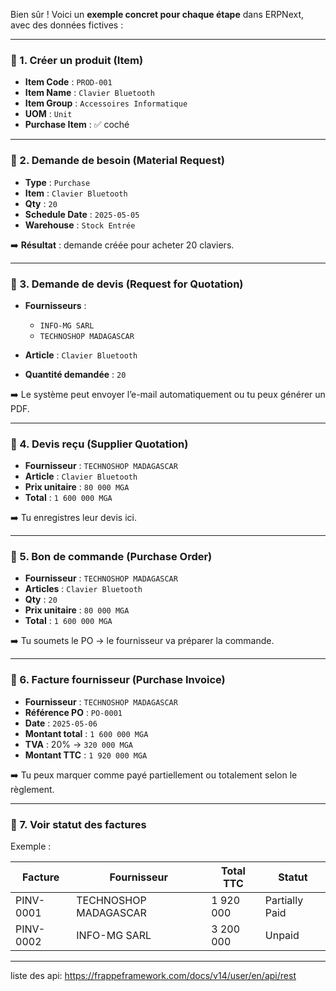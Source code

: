 Bien sûr ! Voici un **exemple concret pour chaque étape** dans ERPNext, avec des données fictives :

---

### 🔹 1. **Créer un produit (Item)**

* **Item Code** : `PROD-001`
* **Item Name** : `Clavier Bluetooth`
* **Item Group** : `Accessoires Informatique`
* **UOM** : `Unit`
* **Purchase Item** : ✅ coché

---

### 🔹 2. **Demande de besoin (Material Request)**

* **Type** : `Purchase`
* **Item** : `Clavier Bluetooth`
* **Qty** : `20`
* **Schedule Date** : `2025-05-05`
* **Warehouse** : `Stock Entrée`

➡️ **Résultat** : demande créée pour acheter 20 claviers.

---

### 🔹 3. **Demande de devis (Request for Quotation)**

* **Fournisseurs** :

  * `INFO-MG SARL`
  * `TECHNOSHOP MADAGASCAR`

* **Article** : `Clavier Bluetooth`

* **Quantité demandée** : `20`

➡️ Le système peut envoyer l’e-mail automatiquement ou tu peux générer un PDF.

---

### 🔹 4. **Devis reçu (Supplier Quotation)**

* **Fournisseur** : `TECHNOSHOP MADAGASCAR`
* **Article** : `Clavier Bluetooth`
* **Prix unitaire** : `80 000 MGA`
* **Total** : `1 600 000 MGA`

➡️ Tu enregistres leur devis ici.

---

### 🔹 5. **Bon de commande (Purchase Order)**

* **Fournisseur** : `TECHNOSHOP MADAGASCAR`
* **Articles** : `Clavier Bluetooth`
* **Qty** : `20`
* **Prix unitaire** : `80 000 MGA`
* **Total** : `1 600 000 MGA`

➡️ Tu soumets le PO → le fournisseur va préparer la commande.

---

### 🔹 6. **Facture fournisseur (Purchase Invoice)**

* **Fournisseur** : `TECHNOSHOP MADAGASCAR`
* **Référence PO** : `PO-0001`
* **Date** : `2025-05-06`
* **Montant total** : `1 600 000 MGA`
* **TVA** : 20% → `320 000 MGA`
* **Montant TTC** : `1 920 000 MGA`

➡️ Tu peux marquer comme payé partiellement ou totalement selon le règlement.

---

### 🔹 7. **Voir statut des factures**

Exemple :

| Facture   | Fournisseur           | Total TTC | Statut         |
| --------- | --------------------- | --------- | -------------- |
| PINV-0001 | TECHNOSHOP MADAGASCAR | 1 920 000 | Partially Paid |
| PINV-0002 | INFO-MG SARL          | 3 200 000 | Unpaid         |

---


liste des api: https://frappeframework.com/docs/v14/user/en/api/rest